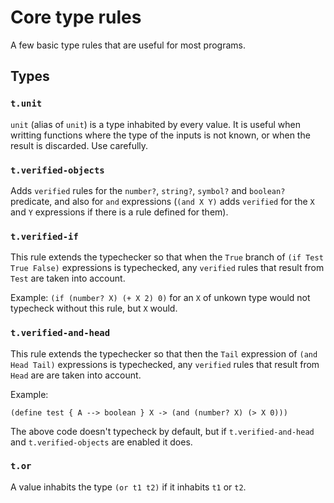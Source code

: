 # Core type rules

A few basic type rules that are useful for most programs.

## Types

### `t.unit` 

`unit` (alias of `unit`) is a type inhabited by every value. It is useful when writting functions where the type of the inputs is not known, or when the result is discarded. Use carefully.

### `t.verified-objects`

Adds `verified` rules for the `number?`, `string?`, `symbol?` and `boolean?` predicate, and also for `and` expressions (`(and X Y)` adds `verified` for the `X` and `Y` expressions if there is a rule defined for them).

### `t.verified-if`

This rule extends the typechecker so that when the `True` branch of `(if Test True False)` expressions is typechecked, any `verified` rules that result from `Test` are taken into account.

Example: `(if (number? X) (+ X 2) 0)` for an `X` of unkown type would not typecheck without this rule, but `X` would.

### `t.verified-and-head`

This rule extends the typechecker so that then the `Tail` expression of `(and Head Tail)` expressions is typechecked, any `verified` rules that result from `Head` are are taken into account.

Example:

`(define test { A --> boolean } X -> (and (number? X) (> X 0)))`

The above code doesn't typecheck by default, but if `t.verified-and-head` and `t.verified-objects` are enabled it does.

### `t.or`

A value inhabits the type `(or t1 t2)` if it inhabits `t1` or `t2`.

